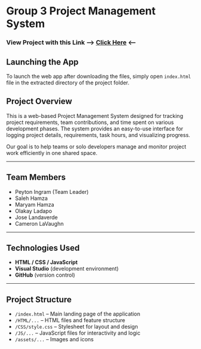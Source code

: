 # Group 3 Project Management System

### View Project with this Link --> [Click Here](https://pingra11.github.io/Group3_ProjectManagementSystem./) <--

## Launching the App

To launch the web app after downloading the files, simply open `index.html` file in the extracted directory of the project folder.

## Project Overview

This is a web-based Project Management System designed for tracking project requirements, team contributions, and time spent on various development phases. The system provides an easy-to-use interface for logging project details, requirements, task hours, and   visualizing progress.

Our goal is to help teams or solo developers manage and monitor project work efficiently in one shared space.

---

## Team Members
- Peyton Ingram (Team Leader)
- Saleh Hamza
- Maryam Hamza
- Olakay Ladapo
- Jose Landaverde
- Cameron LaVaughn
  
---

## Technologies Used
- **HTML / CSS / JavaScript**
- **Visual Studio** (development environment)
- **GitHub** (version control)
  
---

## Project Structure
- `/index.html` – Main landing page of the application
- `/HTML/...` – HTML files and feature structure
- `/CSS/style.css` – Stylesheet for layout and design
- `/JS/...` – JavaScript files for interactivity and logic
- `/assets/...` – Images and icons

